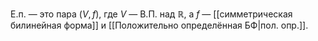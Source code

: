Е.п. — это пара $(V, f)$, где $V$ — В.П. над $\mathbb{R}$, а $f$ — [[симметрическая билинейная форма]] и [[Положительно определённая БФ|пол. опр.]]. 